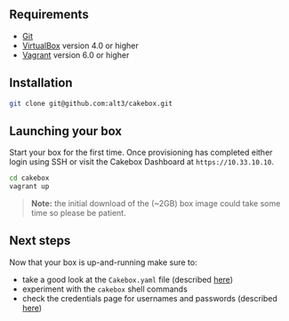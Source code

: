
## Requirements

+ [Git](http://git-scm.com/downloads)
+ [VirtualBox](https://www.virtualbox.org/wiki/Downloads) version 4.0 or higher
+ [Vagrant](https://www.vagrantup.com/downloads.htmlhttps://www.virtualbox.org/wiki/Downloads) version 6.0 or higher


## Installation

```bash
git clone git@github.com:alt3/cakebox.git
```

## Launching your box

Start your box for the first time. Once provisioning has completed either
login using SSH or visit the Cakebox Dashboard at ``https://10.33.10.10``.

```bash
cd cakebox
vagrant up
```

> **Note:** the initial download of the (~2GB) box image could take some time
> so please be patient.

## Next steps

Now that your box is up-and-running make sure to:

+ take a good look at the ``Cakebox.yaml`` file (described [here](configuration/cakebox-yaml.md))
+ experiment with the ``cakebox`` shell commands
+ check the credentials page for usernames and passwords (described [here](additional/credentials.md))
